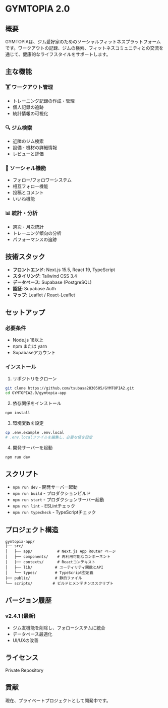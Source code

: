 # GYMTOPIA 2.0

## 概要
GYMTOPIAは、ジム愛好家のためのソーシャルフィットネスプラットフォームです。ワークアウトの記録、ジムの検索、フィットネスコミュニティとの交流を通じて、健康的なライフスタイルをサポートします。

## 主な機能

### 🏋️ ワークアウト管理
- トレーニング記録の作成・管理
- 個人記録の追跡
- 統計情報の可視化

### 🔍 ジム検索
- 近隣のジム検索
- 設備・機材の詳細情報
- レビューと評価

### 👥 ソーシャル機能
- フォロー/フォロワーシステム
- 相互フォロー機能
- 投稿とコメント
- いいね機能

### 📊 統計・分析
- 週次・月次統計
- トレーニング傾向の分析
- パフォーマンスの追跡

## 技術スタック

- **フロントエンド**: Next.js 15.5, React 19, TypeScript
- **スタイリング**: Tailwind CSS 3.4
- **データベース**: Supabase (PostgreSQL)
- **認証**: Supabase Auth
- **マップ**: Leaflet / React-Leaflet

## セットアップ

### 必要条件
- Node.js 18以上
- npm または yarn
- Supabaseアカウント

### インストール

1. リポジトリをクローン
```bash
git clone https://github.com/tsubasa2830505/GYMTOPIA2.git
cd GYMTOPIA2.0/gymtopia-app
```

2. 依存関係をインストール
```bash
npm install
```

3. 環境変数を設定
```bash
cp .env.example .env.local
# .env.localファイルを編集し、必要な値を設定
```

4. 開発サーバーを起動
```bash
npm run dev
```

## スクリプト

- `npm run dev` - 開発サーバー起動
- `npm run build` - プロダクションビルド
- `npm run start` - プロダクションサーバー起動
- `npm run lint` - ESLintチェック
- `npm run typecheck` - TypeScriptチェック

## プロジェクト構造

```
gymtopia-app/
├── src/
│   ├── app/           # Next.js App Router ページ
│   ├── components/    # 再利用可能なコンポーネント
│   ├── contexts/      # Reactコンテキスト
│   ├── lib/          # ユーティリティ関数とAPI
│   └── types/        # TypeScript型定義
├── public/           # 静的ファイル
└── scripts/         # ビルドとメンテナンススクリプト
```

## バージョン履歴

### v2.4.1 (最新)
- ジム友機能を削除し、フォローシステムに統合
- データベース最適化
- UI/UXの改善

## ライセンス
Private Repository

## 貢献
現在、プライベートプロジェクトとして開発中です。